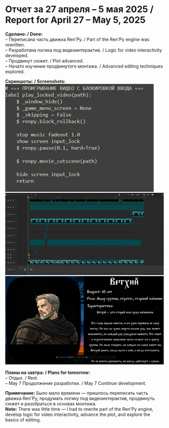 # Отчет за 27 апреля – 5 мая 2025 / Report for April 27 – May 5, 2025

**Сделано: / Done:**  
– Переписана часть движка Ren'Py. / Part of the Ren'Py engine was rewritten.  
– Разработана логика под видеоинтерактив. / Logic for video interactivity developed.  
– Продвинут сюжет. / Plot advanced.  
– Начато изучение продвинутого монтажа. / Advanced editing techniques explored.

**Скриншоты: / Screenshots:**  
![Скриншот](https://github.com/OOUPSS/The-Raven/blob/main/daily-reports/images/%D0%A1%D0%BD%D0%B8%D0%BC%D0%BE%D0%BA%20%D1%8D%D0%BA%D1%80%D0%B0%D0%BD%D0%B0%202025-05-05%20091453.png?raw=true)
![Скриншот](https://github.com/OOUPSS/The-Raven/blob/main/daily-reports/images/%D0%A1%D0%BD%D0%B8%D0%BC%D0%BE%D0%BA%20%D1%8D%D0%BA%D1%80%D0%B0%D0%BD%D0%B0%202025-05-05%20091600.png?raw=true)
![Скриншот](https://github.com/OOUPSS/The-Raven/blob/main/daily-reports/images/%D0%A1%D0%BD%D0%B8%D0%BC%D0%BE%D0%BA%20%D1%8D%D0%BA%D1%80%D0%B0%D0%BD%D0%B0%202025-05-05%20091735.png?raw=true)

**Планы на завтра: / Plans for tomorrow:**  
– Отдых. / Rest.  
– May 7 Продолжение разработки. / May 7 Continue development.  

**Примечание:** Было мало времени — пришлось переписать часть движка Ren'Py, продумать логику под видеоинтерактив, продвинуть сюжет и разобраться в основах монтажа.  
**Note:** There was little time — I had to rewrite part of the Ren'Py engine, develop logic for video interactivity, advance the plot, and explore the basics of editing.
